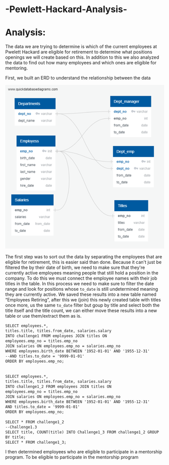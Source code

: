 # -Pewlett-Hackard-Analysis-

# Analysis:
The data we are trying to determine is which of the current employees at Pwelett Hackard are eligible for retirement to determine what positions openings we will create based on this. In addition to this we also analyzed the data to find out how many employees and which ones are eligible for mentoring.

First, we built an ERD to understand the relationship between the data

![Challenge7](https://github.com/lrovira/-Pewlett-Hackard-Analysis-/blob/master/EmployeeDB.png)


The first step was to sort out the data by separating the employees that are eligible for retirement, this is easier said than done. Because it can't just be filtered the by their date of birth, we need to make sure that they're currently active employees meaning people that still hold a position in the company. To do this we must connect the employee names with their job titles in the table. In this process we need to make sure to filter the date range and look for positions whose `to_date` is still undetermined meaning they are currently active. We saved these results into a new table named “Employees Retiring”, after this we (join) this newly created table with titles once more, us the same `to_date` filter but goup by title and select both the title itself and the title count, we can either move these results into a new table or use them/extract them as is.

    SELECT employees.*, 
    titles.title, titles.from_date, salaries.salary  
    INTO challenge1 FROM employees JOIN titles ON 
    employees.emp_no = titles.emp_no 
    JOIN salaries ON employees.emp_no = salaries.emp_no 
    WHERE employees.birth_date BETWEEN '1952-01-01' AND '1955-12-31' 
    --AND titles.to_date = '9999-01-01' 
    ORDER BY employees.emp_no; 


    SELECT employees.*, 
    titles.title, titles.from_date, salaries.salary  
    INTO challenge1_2 FROM employees JOIN titles ON 
    employees.emp_no = titles.emp_no 
    JOIN salaries ON employees.emp_no = salaries.emp_no 
    WHERE employees.birth_date BETWEEN '1952-01-01' AND '1955-12-31' 
    AND titles.to_date = '9999-01-01' 
    ORDER BY employees.emp_no;

    SELECT * FROM challenge1_2
    --Challenge1.3
    SELECT title, COUNT(title) INTO Challenge1_3 FROM challenge1_2 GROUP BY title; 
    SELECT * FROM challenge1_3; 

I then determined employees who are eligible to participate in a mentorship program. To be eligible to participate in the mentorship program




